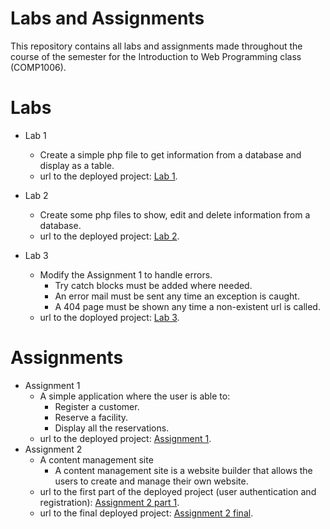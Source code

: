 # Labs and Assignments
This repository contains all labs and assignments made throughout the course of the semester
for the Introduction to Web Programming class (COMP1006).


# Labs
- Lab 1
	* Create a simple php file to get information from a database and display as a table.
	* url to the deployed project: [Lab 1](http://gc200350070.computerstudi.es/webProgramming/lab1/lab1.php). 

- Lab 2
	* Create some php files to show, edit and delete information from a database.
	* url to the deployed project: [Lab 2](http://gc200350070.computerstudi.es/webProgramming/lab2/show-clubs.php).
- Lab 3
	* Modify the Assignment 1 to handle errors.
	    * Try catch blocks must be added where needed. 
	    * An error mail must be sent any time an exception is caught.
	    * A 404 page must be shown any time a non-existent url is called.
	* url to the doployed project: [Lab 3](http://gc200350070.computerstudi.es/webProgramming/lab3/add-customer.php).

# Assignments
- Assignment 1
    * A simple application where the user is able to:
        * Register a customer.
        * Reserve a facility.
        * Display all the reservations.
    * url to the deployed project: [Assignment 1](http://gc200350070.computerstudi.es/webProgramming/ass1/add-customer.php).
- Assignment 2
    * A content management site
        * A content management site is a website builder that allows the users to create and manage their own website.
    * url to the first part of the deployed project (user authentication and registration): [Assignment 2 part 1](http://gc200350070.computerstudi.es/webProgramming/ass2/index.php).
    * url to the final deployed project: [Assignment 2 final](http://gc200350070.computerstudi.es/webProgramming/ass2-pt2/index.php).
